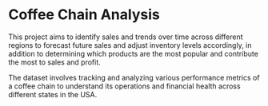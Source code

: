 # Coffee Chain Analysis
This project aims to identify sales and trends over time across different regions to forecast future sales and adjust inventory levels accordingly, in addition to determining which products are the most popular and contribute the most to sales and profit.

The dataset involves tracking and analyzing various performance metrics of a coffee chain to understand its operations and financial health across different states in the USA.
